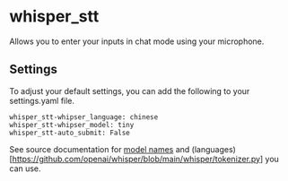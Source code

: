 # whisper_stt

Allows you to enter your inputs in chat mode using your microphone.

## Settings

To adjust your default settings, you can add the following to your settings.yaml file.

```
whisper_stt-whipser_language: chinese
whisper_stt-whipser_model: tiny
whisper_stt-auto_submit: False
```

See source documentation for [model names](https://github.com/openai/whisper#available-models-and-languages) and (languages)[https://github.com/openai/whisper/blob/main/whisper/tokenizer.py] you can use.
